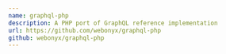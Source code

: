 ```yaml
---
name: graphql-php
description: A PHP port of GraphQL reference implementation
url: https://github.com/webonyx/graphql-php
github: webonyx/graphql-php
---
```

